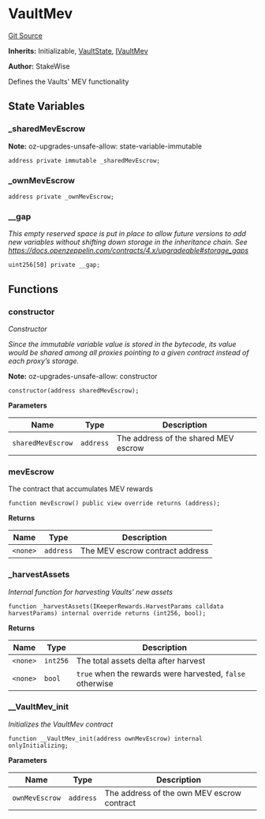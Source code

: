 # VaultMev
[Git Source](https://github.com/stakewise/v3-core/blob/c4059a64871829ca60ea58f054baf8eb13d3572a/contracts/vaults/modules/VaultMev.sol)

**Inherits:**
Initializable, [VaultState](/contracts/vaults/modules/VaultState.sol/abstract.VaultState.md), [IVaultMev](/contracts/interfaces/IVaultMev.sol/interface.IVaultMev.md)

**Author:**
StakeWise

Defines the Vaults' MEV functionality


## State Variables
### _sharedMevEscrow
**Note:**
oz-upgrades-unsafe-allow: state-variable-immutable


```solidity
address private immutable _sharedMevEscrow;
```


### _ownMevEscrow

```solidity
address private _ownMevEscrow;
```


### __gap
*This empty reserved space is put in place to allow future versions to add new
variables without shifting down storage in the inheritance chain.
See https://docs.openzeppelin.com/contracts/4.x/upgradeable#storage_gaps*


```solidity
uint256[50] private __gap;
```


## Functions
### constructor

*Constructor*

*Since the immutable variable value is stored in the bytecode,
its value would be shared among all proxies pointing to a given contract instead of each proxy’s storage.*

**Note:**
oz-upgrades-unsafe-allow: constructor


```solidity
constructor(address sharedMevEscrow);
```
**Parameters**

|Name|Type|Description|
|----|----|-----------|
|`sharedMevEscrow`|`address`|The address of the shared MEV escrow|


### mevEscrow

The contract that accumulates MEV rewards


```solidity
function mevEscrow() public view override returns (address);
```
**Returns**

|Name|Type|Description|
|----|----|-----------|
|`<none>`|`address`|The MEV escrow contract address|


### _harvestAssets

*Internal function for harvesting Vaults' new assets*


```solidity
function _harvestAssets(IKeeperRewards.HarvestParams calldata harvestParams) internal override returns (int256, bool);
```
**Returns**

|Name|Type|Description|
|----|----|-----------|
|`<none>`|`int256`|The total assets delta after harvest|
|`<none>`|`bool`|`true` when the rewards were harvested, `false` otherwise|


### __VaultMev_init

*Initializes the VaultMev contract*


```solidity
function __VaultMev_init(address ownMevEscrow) internal onlyInitializing;
```
**Parameters**

|Name|Type|Description|
|----|----|-----------|
|`ownMevEscrow`|`address`|The address of the own MEV escrow contract|


